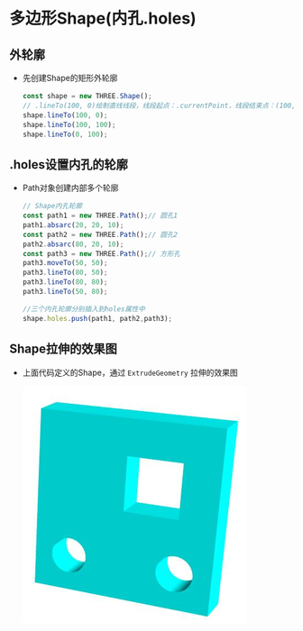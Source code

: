 # 多边形Shape(内孔.holes)

## 外轮廓

+ 先创建Shape的矩形外轮廓

  ```js
  const shape = new THREE.Shape();
  // .lineTo(100, 0)绘制直线线段，线段起点：.currentPoint，线段结束点：(100,0)
  shape.lineTo(100, 0);
  shape.lineTo(100, 100);
  shape.lineTo(0, 100);
  ```

## .holes设置内孔的轮廓

+ Path对象创建内部多个轮廓

  ```js
  // Shape内孔轮廓
  const path1 = new THREE.Path();// 圆孔1
  path1.absarc(20, 20, 10);
  const path2 = new THREE.Path();// 圆孔2
  path2.absarc(80, 20, 10);
  const path3 = new THREE.Path();// 方形孔
  path3.moveTo(50, 50);
  path3.lineTo(80, 50);
  path3.lineTo(80, 80);
  path3.lineTo(50, 80);
  ```

  ```js
  //三个内孔轮廓分别插入到holes属性中
  shape.holes.push(path1, path2,path3);
  ```

## Shape拉伸的效果图

+ 上面代码定义的Shape，通过 `ExtrudeGeometry` 拉伸的效果图

  ![多边形内孔](images/多边形内孔.jpg)
